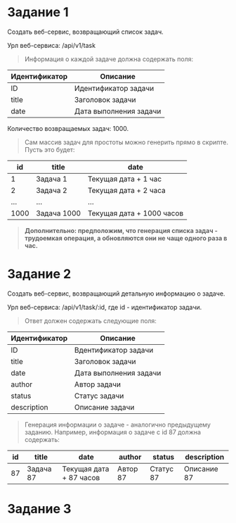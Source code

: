 # Задание 1

 Создать веб-сервис, возвращающий список задач.
 
 Урл веб-сервиса: /api/v1/task

> Информация о каждой задаче должна содержать поля:

Идентификатор | Описание
------------ | -------------
ID | Идентификатор задачи
title | Заголовок задачи
datе | Дата выполнения задачи

Количество возвращаемых задач: 1000.

> Сам массив задач для простоты можно генерить прямо в скрипте. Пусть это будет:

id            | title        | datе
--------------| -------------|---------
1 | Задача 1 | Текущая дата + 1 час
2 | Задача 2| Текущая дата + 2 часа
… | … | …
1000 | Задача 1000 | Текущая дата + 1000 часов


> **Дополнительно: предположим, что генерация списка задач - трудоемкая операция, а обновляются они не чаще одного раза в час.**

# Задание 2

Создать веб-сервис, возвращающий детальную информацию о задаче.

Урл веб-сервиса: /api/v1/task/:id, где id - идентификатор задачи.

> Ответ должен содержать следующие поля:

Идентификатор | Описание
------------ | -------------
ID | Bдентификатор задачи
title | Заголовок задачи
datе | Дата выполнения задачи
author | Автор задачи
status | Статус задачи
description | Описание задачи

> Генерация информации о задаче - аналогично предыдущему заданию. Например, информация о задаче с id 87 должна содержать: 

id            | title        | datе    | author   | status    | description 
--------------| -------------|---------|----------|-----------|------------
87 | Задача 87 | Текущая дата + 87 часов | Автор 87 | Статус 87 | Описание 87 


# Задание 3

